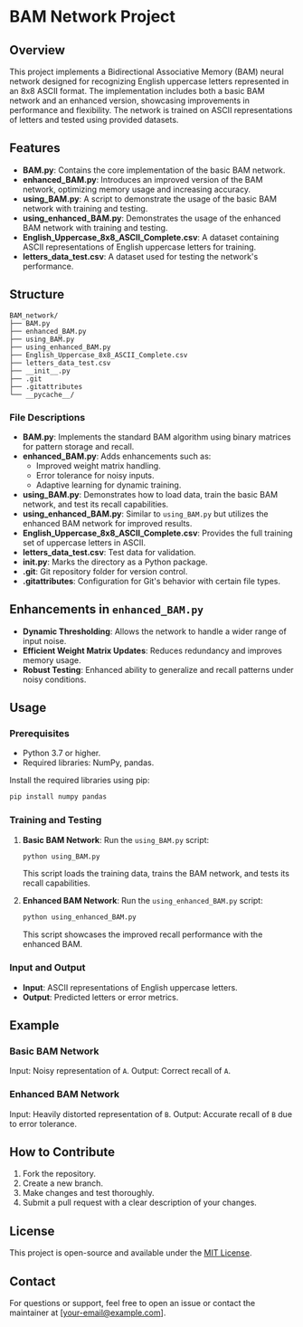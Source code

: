 # BAM Network Project

## Overview
This project implements a Bidirectional Associative Memory (BAM) neural network designed for recognizing English uppercase letters represented in an 8x8 ASCII format. The implementation includes both a basic BAM network and an enhanced version, showcasing improvements in performance and flexibility. The network is trained on ASCII representations of letters and tested using provided datasets.

## Features
- **BAM.py**: Contains the core implementation of the basic BAM network.
- **enhanced_BAM.py**: Introduces an improved version of the BAM network, optimizing memory usage and increasing accuracy.
- **using_BAM.py**: A script to demonstrate the usage of the basic BAM network with training and testing.
- **using_enhanced_BAM.py**: Demonstrates the usage of the enhanced BAM network with training and testing.
- **English_Uppercase_8x8_ASCII_Complete.csv**: A dataset containing ASCII representations of English uppercase letters for training.
- **letters_data_test.csv**: A dataset used for testing the network's performance.

## Structure
```
BAM_network/
├── BAM.py
├── enhanced_BAM.py
├── using_BAM.py
├── using_enhanced_BAM.py
├── English_Uppercase_8x8_ASCII_Complete.csv
├── letters_data_test.csv
├── __init__.py
├── .git
├── .gitattributes
└── __pycache__/
```

### File Descriptions
- **BAM.py**: Implements the standard BAM algorithm using binary matrices for pattern storage and recall.
- **enhanced_BAM.py**: Adds enhancements such as:
  - Improved weight matrix handling.
  - Error tolerance for noisy inputs.
  - Adaptive learning for dynamic training.
- **using_BAM.py**: Demonstrates how to load data, train the basic BAM network, and test its recall capabilities.
- **using_enhanced_BAM.py**: Similar to `using_BAM.py` but utilizes the enhanced BAM network for improved results.
- **English_Uppercase_8x8_ASCII_Complete.csv**: Provides the full training set of uppercase letters in ASCII.
- **letters_data_test.csv**: Test data for validation.
- **__init__.py**: Marks the directory as a Python package.
- **.git**: Git repository folder for version control.
- **.gitattributes**: Configuration for Git's behavior with certain file types.

## Enhancements in `enhanced_BAM.py`
- **Dynamic Thresholding**: Allows the network to handle a wider range of input noise.
- **Efficient Weight Matrix Updates**: Reduces redundancy and improves memory usage.
- **Robust Testing**: Enhanced ability to generalize and recall patterns under noisy conditions.

## Usage
### Prerequisites
- Python 3.7 or higher.
- Required libraries: NumPy, pandas.

Install the required libraries using pip:
```bash
pip install numpy pandas
```

### Training and Testing
1. **Basic BAM Network**:
   Run the `using_BAM.py` script:
   ```bash
   python using_BAM.py
   ```
   This script loads the training data, trains the BAM network, and tests its recall capabilities.

2. **Enhanced BAM Network**:
   Run the `using_enhanced_BAM.py` script:
   ```bash
   python using_enhanced_BAM.py
   ```
   This script showcases the improved recall performance with the enhanced BAM.

### Input and Output
- **Input**: ASCII representations of English uppercase letters.
- **Output**: Predicted letters or error metrics.

## Example
### Basic BAM Network
Input: Noisy representation of `A`.
Output: Correct recall of `A`.

### Enhanced BAM Network
Input: Heavily distorted representation of `B`.
Output: Accurate recall of `B` due to error tolerance.

## How to Contribute
1. Fork the repository.
2. Create a new branch.
3. Make changes and test thoroughly.
4. Submit a pull request with a clear description of your changes.

## License
This project is open-source and available under the [MIT License](LICENSE).

## Contact
For questions or support, feel free to open an issue or contact the maintainer at [your-email@example.com].

